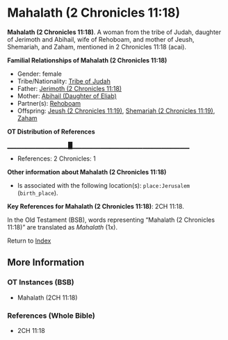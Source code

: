 # Mahalath (2 Chronicles 11:18)
**Mahalath (2 Chronicles 11:18)**. 
A woman from the tribe of Judah, daughter of Jerimoth and Abihail, wife of Rehoboam, and mother of Jeush, Shemariah, and Zaham, mentioned in 2 Chronicles 11:18 (acai). 




**Familial Relationships of Mahalath (2 Chronicles 11:18)**


* Gender: female
* Tribe/Nationality: [Tribe of Judah](../../../groups/md/acai/Judah.md)
* Father: [Jerimoth (2 Chronicles 11:18)](Jerimoth.6.md)
* Mother: [Abihail (Daughter of Eliab)](Abihail.4.md)
* Partner(s): [Rehoboam](Rehoboam.md)
* Offspring: [Jeush (2 Chronicles 11:19)](Jeush.5.md), [Shemariah (2 Chronicles 11:19)](Shemariah.2.md), [Zaham](Zaham.md)


**OT Distribution of References**

▁▁▁▁▁▁▁▁▁▁▁▁▁█▁▁▁▁▁▁▁▁▁▁▁▁▁▁▁▁▁▁▁▁▁▁▁▁▁
* References: 2 Chronicles: 1





**Other information about Mahalath (2 Chronicles 11:18)**


* Is associated with the following location(s): 
`place:Jerusalem` (`birth_place`). 


**Key References for Mahalath (2 Chronicles 11:18)**: 
2CH 11:18. 


In the Old Testament (BSB), words representing “Mahalath (2 Chronicles 11:18)” are translated as 
*Mahalath* (1x). 




Return to [Index](00-Index.md)

## More Information

### OT Instances (BSB)

* Mahalath (2CH 11:18)



### References (Whole Bible)

* 2CH 11:18



